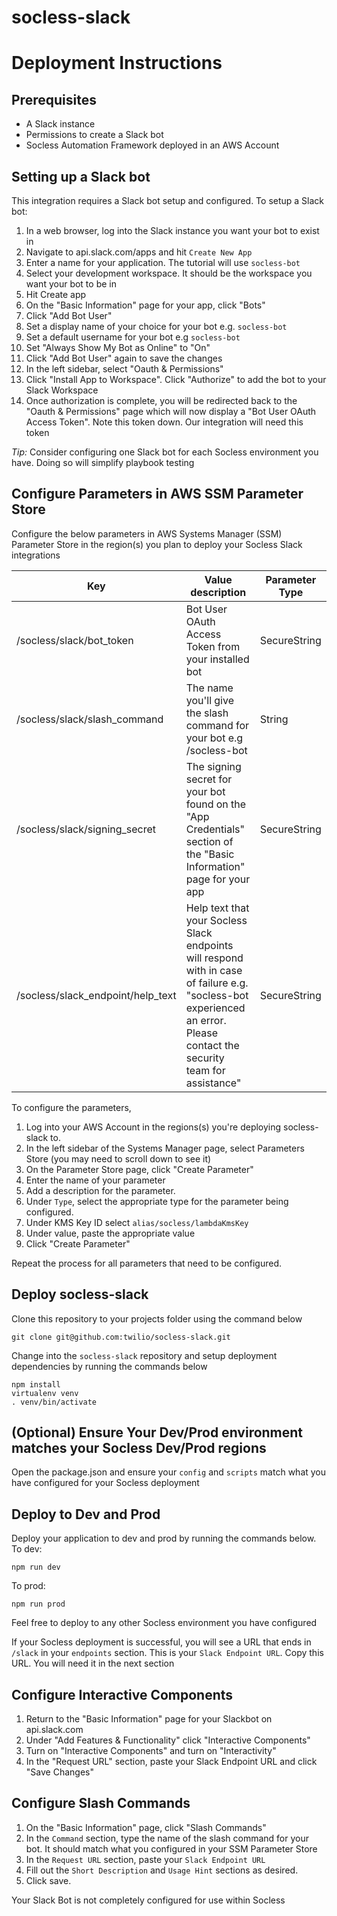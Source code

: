 # socless-slack

# Deployment Instructions
## Prerequisites
- A Slack instance
- Permissions to create a Slack bot
- Socless Automation Framework deployed in an AWS Account

## Setting up a Slack bot
This integration requires a Slack bot setup and configured.
To setup a Slack bot:
1. In a web browser, log into the Slack instance you want your bot to exist in
2. Navigate to api.slack.com/apps and hit `Create New App`
3. Enter a name for your application. The tutorial will use `socless-bot`
4. Select your development workspace. It should be the workspace you want your bot to be in
5. Hit Create app
6. On the "Basic Information" page for your app, click "Bots"
7. Click "Add Bot User"
8. Set a display name of your choice for your bot e.g. `socless-bot`
9. Set a default username for your bot e.g `socless-bot`
10. Set "Always Show My Bot as Online" to "On"
11. Click "Add Bot User" again to save the changes
12. In the left sidebar, select "Oauth & Permissions"
13. Click "Install App to Workspace". Click "Authorize" to add the bot to your Slack Workspace
14. Once authorization is complete, you will be redirected back to the "Oauth & Permissions" page which will now display a "Bot User OAuth Access Token". Note this token down. Our integration will need this token

*Tip:* Consider configuring one Slack bot for each Socless environment you have. Doing so will simplify playbook testing


## Configure Parameters in AWS SSM Parameter Store
Configure the below parameters in AWS Systems Manager (SSM) Parameter Store in the region(s) you plan to deploy your Socless Slack integrations

| Key                               | Value description                                                                                                                                                         | Parameter Type |
|-----------------------------------|---------------------------------------------------------------------------------------------------------------------------------------------------------------------------|----------------|
| /socless/slack/bot_token          | Bot User OAuth Access Token from your installed bot                                                                                                                       | SecureString   |
| /socless/slack/slash_command      | The name you'll give the slash command for your bot e.g /socless-bot                                                                                                      | String         |
| /socless/slack/signing_secret     | The signing secret for your bot found on the "App Credentials" section of the "Basic Information" page for your app                                                       | SecureString   |
| /socless/slack_endpoint/help_text | Help text that your Socless Slack endpoints will respond with in case of failure e.g. "socless-bot experienced an error. Please contact the security team for assistance" | SecureString   |



To configure the parameters,
1. Log into your AWS Account in the regions(s) you're deploying socless-slack to.
2. In the left sidebar of the Systems Manager page, select Parameters Store (you may need to scroll down to see it)
3. On the Parameter Store page, click "Create Parameter"
4. Enter the name of your parameter
5. Add a description for the parameter.
6. Under `Type`, select the appropriate type for the parameter being configured.
7. Under KMS Key ID select `alias/socless/lambdaKmsKey`
8. Under value, paste the appropriate value
9. Click "Create Parameter"

Repeat the process for all parameters that need to be configured.

## Deploy socless-slack

Clone this repository to your projects folder using the command below

```
git clone git@github.com:twilio/socless-slack.git
```

Change into the `socless-slack` repository and setup deployment dependencies by running the commands below

```
npm install
virtualenv venv
. venv/bin/activate
```

## (Optional) Ensure Your Dev/Prod environment matches your Socless Dev/Prod regions
Open the package.json and ensure your `config` and `scripts` match what you have configured for your Socless deployment

## Deploy to Dev and Prod
Deploy your application to dev and prod by running the commands below.
To dev:
```
npm run dev
```

To prod:
```
npm run prod
```
Feel free to deploy to any other Socless environment you have configured

If your Socless deployment is successful, you will see a URL that ends in `/slack` in your `endpoints` section. This is your `Slack Endpoint URL`. Copy this URL. You will need it in the next section

## Configure Interactive Components
1. Return to the "Basic Information" page for your Slackbot on api.slack.com
2. Under "Add Features & Functionality" click "Interactive Components"
3. Turn on "Interactive Components" and turn on "Interactivity"
4. In the "Request URL" section, paste your Slack Endpoint URL and click "Save Changes"

## Configure Slash Commands
1. On the "Basic Information" page, click "Slash Commands"
2. In the `Command` section, type the name of the slash command for your bot. It should match what you configured in your SSM Parameter Store
3. In the `Request URL` section, paste your `Slack Endpoint URL`
4. Fill out the `Short Description` and `Usage Hint` sections as desired.
5. Click save.


Your Slack Bot is not completely configured for use within Socless
